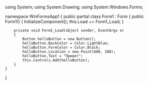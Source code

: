 using System;
using System.Drawing;
using System.Windows.Forms;

namespace WinFormsApp1
{
    public partial class Form1 : Form
    {
        public Form1()
        {
            InitializeComponent();
            this.Load += Form1_Load;
        }

        private void Form1_Load(object sender, EventArgs e)
        {
            Button helloButton = new Button();
            helloButton.BackColor = Color.LightBlue;
            helloButton.ForeColor = Color.Black;
            helloButton.Location = new Point(600, 100);
            helloButton.Text = "Привет";
            this.Controls.Add(helloButton);
        }
    }
}
